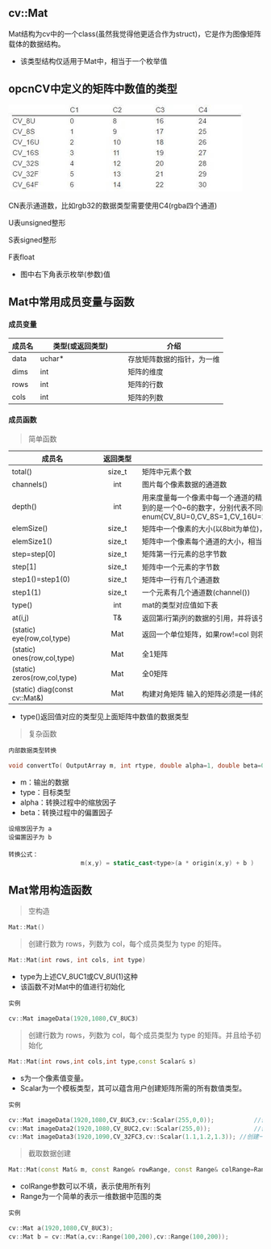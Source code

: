 ## cv::Mat

Mat结构为cv中的一个class(虽然我觉得他更适合作为struct)，它是作为图像矩阵载体的数据结构。

* 该类型结构仅适用于Mat中，相当于一个枚举值

## opcnCV中定义的矩阵中数值的类型

![](./图片/Mat矩阵类型值对应图.jpeg)

CN表示通道数，比如rgb32的数据类型需要使用C4(rgba四个通道)

U表unsigned整形

S表signed整形

F表float

* 图中右下角表示枚举(参数)值

## Mat中常用成员变量与函数

#### 成员变量

| 成员名 | <span style="display:inline-block;width: 160px">类型(或返回类型)</span> | 介绍                       |
| ------ | ------------------------------------------------------------ | -------------------------- |
| data   | uchar*                                                       | 存放矩阵数据的指针，为一维 |
| dims   | int                                                          | 矩阵的维度                 |
| rows   | int                                                          | 矩阵的行数                 |
| cols   | int                                                          | 矩阵的列数                 |

#### 成员函数

> 简单函数

| <span style="display:inline-block;width: 160px">成员名</span> | <span style="display:inline-block;width: 70px">返回类型</span> | 介绍                                                         |
| ------------------------------------------------------------ | :----------------------------------------------------------: | ------------------------------------------------------------ |
| total()                                                      |                            size_t                            | 矩阵中元素个数                                               |
| channels()                                                   |                             int                              | 图片每个像素数据的通道数                                     |
| depth()                                                      |                             int                              | 用来度量每一个像素中每一个通道的精度，但它本身与图像的通道数无关Mat.depth()得到的是一个0~6的数字，分别代表不同的位数enum{CV_8U=0,CV_8S=1,CV_16U=2,CV_16S=3,CV_32S=4,CV_32F=5,CV_64F=6} |
| elemSize()                                                   |                            size_t                            | 矩阵中一个像素的大小(以8bit为单位)，比如rgb24的矩阵导入后该函数返回3 |
| elemSize1()                                                  |                            size_t                            | 矩阵中一个像素每个通道的大小，相当于返回 elemSize/channels   |
| step=step[0]                                                 |                            size_t                            | 矩阵第一行元素的总字节数                                     |
| step[1]                                                      |                            size_t                            | 矩阵中一个元素的字节数                                       |
| step1()=step1(0)                                             |                            size_t                            | 矩阵中一行有几个通道数                                       |
| step1(1)                                                     |                            size_t                            | 一个元素有几个通道数(channel())                              |
| type()                                                       |                             int                              | mat的类型对应值如下表                                        |
| at<typename T>(i,j)                                          |                              T&                              | 返回第i行第j列的数据的引用，并将该引用类型转换成T            |
| (static) eye(row,col,type)                                   |                             Mat                              | 返回一个单位矩阵，如果row!=col 则将会在(1,1) (2,2) ... (n,n) 位置数据置为1 |
| (static) ones(row,col,type)                                  |                             Mat                              | 全1矩阵                                                      |
| (static) zeros(row,col,type)                                 |                             Mat                              | 全0矩阵                                                      |
| (static) diag(const cv::Mat&)                                |                             Mat                              | 构建对角矩阵 输入的矩阵必须是一纬的，其一维中的数据用来创建对角阵 |

* type()返回值对应的类型见上面矩阵中数值的数据类型

> 复杂函数

`内部数据类型转换`

```c++
void convertTo( OutputArray m, int rtype, double alpha=1, double beta=0 ) const;
```

* m：输出的数据
* type：目标类型
* alpha：转换过程中的缩放因子
* beta：转换过程中的偏置因子

```c++
设缩放因子为 a
设偏置因子为 b

转换公式：
					m(x,y) = static_cast<type>(a * origin(x,y) + b )
```

## Mat常用构造函数

> 空构造

```C++
Mat::Mat()
```

> 创建行数为 rows，列数为 col，每个成员类型为 type 的矩阵。

```c++
Mat::Mat(int rows, int cols, int type)
```

* type为上述CV_8UC1或CV_8U(1)这种
* 该函数不对Mat中的值进行初始化

`实例`

```C++
cv::Mat imageData(1920,1080,CV_8UC3)
```

> 创建行数为 rows，列数为 col，每个成员类型为 type 的矩阵。并且给予初始化

```c++
Mat::Mat(int rows,int cols,int type,const Scalar& s)
```

* s为一个像素值变量。
* Scalar为一个模板类型，其可以蕴含用户创建矩阵所需的所有数值类型。

`实例`

```c++
cv::Mat imageData(1920,1080,CV_8UC3,cv::Scalar(255,0,0));			//创建一个每个点位数值都是三通道且为值为255、0、0的矩阵
cv::Mat imageData2(1920,1080,CV_8UC2,cv::Scalar(255,0));			//创建一个每个点位数值都是二通道且值为255、0的矩阵
cv::Mat imageData3(1920,1090,CV_32FC3,cv::Scalar(1.1,1.2,1.3)); //创建一个每个点位数值都是三通道且值为1.1、1.2、1.3的矩阵
```

> 截取数据创建

```c++
Mat::Mat(const Mat& m, const Range& rowRange, const Range& colRange=Range::all());
```

* colRange参数可以不填，表示使用所有列
* Range为一个简单的表示一维数据中范围的类

`实例`

```c++
cv::Mat a(1920,1080,CV_8UC3);
cv::Mat b = cv::Mat(a,cv::Range(100,200),cv::Range(100,200));			//截取3纬矩阵第100行-200行中第100列-第200列的数据
```

